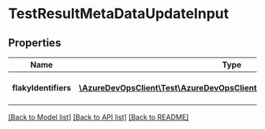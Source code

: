 # TestResultMetaDataUpdateInput

## Properties
Name | Type | Description | Notes
------------ | ------------- | ------------- | -------------
**flakyIdentifiers** | [**\AzureDevOpsClient\Test\AzureDevOpsClient\Test\Model\TestFlakyIdentifier[]**](TestFlakyIdentifier.md) | List of Flaky Identifiers | [optional] 

[[Back to Model list]](../README.md#documentation-for-models) [[Back to API list]](../README.md#documentation-for-api-endpoints) [[Back to README]](../README.md)


